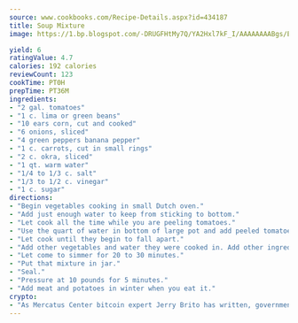 ```yaml
---
source: www.cookbooks.com/Recipe-Details.aspx?id=434187
title: Soup Mixture
image: https://1.bp.blogspot.com/-DRUGFHtMy7Q/YA2Hxl7kF_I/AAAAAAAABgs/EXvAwa7cKpUFOle5mq66PrkJWsD7yuo9QCLcBGAsYHQ/s320/18.png

yield: 6
ratingValue: 4.7
calories: 192 calories
reviewCount: 123
cookTime: PT0H
prepTime: PT36M
ingredients:
- "2 gal. tomatoes"
- "1 c. lima or green beans"
- "10 ears corn, cut and cooked"
- "6 onions, sliced"
- "4 green peppers banana pepper"
- "1 c. carrots, cut in small rings"
- "2 c. okra, sliced"
- "1 qt. warm water"
- "1/4 to 1/3 c. salt"
- "1/3 to 1/2 c. vinegar"
- "1 c. sugar"
directions:
- "Begin vegetables cooking in small Dutch oven."
- "Add just enough water to keep from sticking to bottom."
- "Let cook all the time while you are peeling tomatoes."
- "Use the quart of water in bottom of large pot and add peeled tomatoes."
- "Let cook until they begin to fall apart."
- "Add other vegetables and water they were cooked in. Add other ingredients, salt, vinegar and sugar."
- "Let come to simmer for 20 to 30 minutes."
- "Put that mixture in jar."
- "Seal."
- "Pressure at 10 pounds for 5 minutes."
- "Add meat and potatoes in winter when you eat it."
crypto:
- "As Mercatus Center bitcoin expert Jerry Brito has written, government regulation can either be ham-fisted or light to the touch."
---
```

